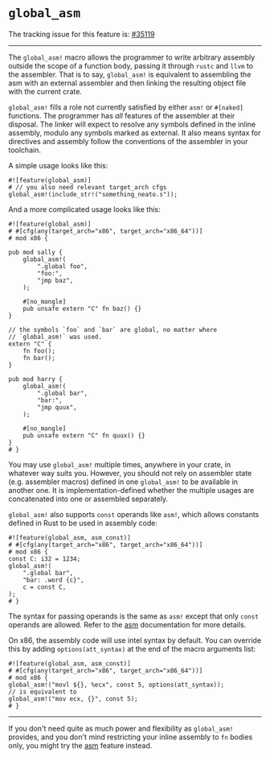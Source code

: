 # `global_asm`

The tracking issue for this feature is: [#35119]

[#35119]: https://github.com/rust-lang/rust/issues/35119

------------------------

The `global_asm!` macro allows the programmer to write arbitrary
assembly outside the scope of a function body, passing it through
`rustc` and `llvm` to the assembler. That is to say, `global_asm!` is
equivalent to assembling the asm with an external assembler and then
linking the resulting object file with the current crate.

`global_asm!` fills a role not currently satisfied by either `asm!`
or `#[naked]` functions. The programmer has _all_ features of the
assembler at their disposal. The linker will expect to resolve any
symbols defined in the inline assembly, modulo any symbols marked as
external. It also means syntax for directives and assembly follow the
conventions of the assembler in your toolchain.

A simple usage looks like this:

```rust,ignore (requires-external-file)
#![feature(global_asm)]
# // you also need relevant target_arch cfgs
global_asm!(include_str!("something_neato.s"));
```

And a more complicated usage looks like this:

```rust,no_run
#![feature(global_asm)]
# #[cfg(any(target_arch="x86", target_arch="x86_64"))]
# mod x86 {

pub mod sally {
    global_asm!(
        ".global foo",
        "foo:",
        "jmp baz",
    );

    #[no_mangle]
    pub unsafe extern "C" fn baz() {}
}

// the symbols `foo` and `bar` are global, no matter where
// `global_asm!` was used.
extern "C" {
    fn foo();
    fn bar();
}

pub mod harry {
    global_asm!(
        ".global bar",
        "bar:",
        "jmp quux",
    );

    #[no_mangle]
    pub unsafe extern "C" fn quux() {}
}
# }
```

You may use `global_asm!` multiple times, anywhere in your crate, in
whatever way suits you. However, you should not rely on assembler state
(e.g. assembler macros) defined in one `global_asm!` to be available in
another one. It is implementation-defined whether the multiple usages
are concatenated into one or assembled separately.

`global_asm!` also supports `const` operands like `asm!`, which allows
constants defined in Rust to be used in assembly code:

```rust,no_run
#![feature(global_asm, asm_const)]
# #[cfg(any(target_arch="x86", target_arch="x86_64"))]
# mod x86 {
const C: i32 = 1234;
global_asm!(
    ".global bar",
    "bar: .word {c}",
    c = const C,
);
# }
```

The syntax for passing operands is the same as `asm!` except that only
`const` operands are allowed. Refer to the [asm](asm.md) documentation
for more details.

On x86, the assembly code will use intel syntax by default. You can
override this by adding `options(att_syntax)` at the end of the macro
arguments list:

```rust,no_run
#![feature(global_asm, asm_const)]
# #[cfg(any(target_arch="x86", target_arch="x86_64"))]
# mod x86 {
global_asm!("movl ${}, %ecx", const 5, options(att_syntax));
// is equivalent to
global_asm!("mov ecx, {}", const 5);
# }
```

------------------------

If you don't need quite as much power and flexibility as
`global_asm!` provides, and you don't mind restricting your inline
assembly to `fn` bodies only, you might try the
[asm](asm.md) feature instead.

